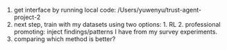 1. get interface by running local code: /Users/yuwenyu/trust-agent-project-2
2. next step, train with my datasets using two options: 1. RL 2. professional promoting: inject findings/patterns I have from my survey experiments.
3. comparing which method is better?
